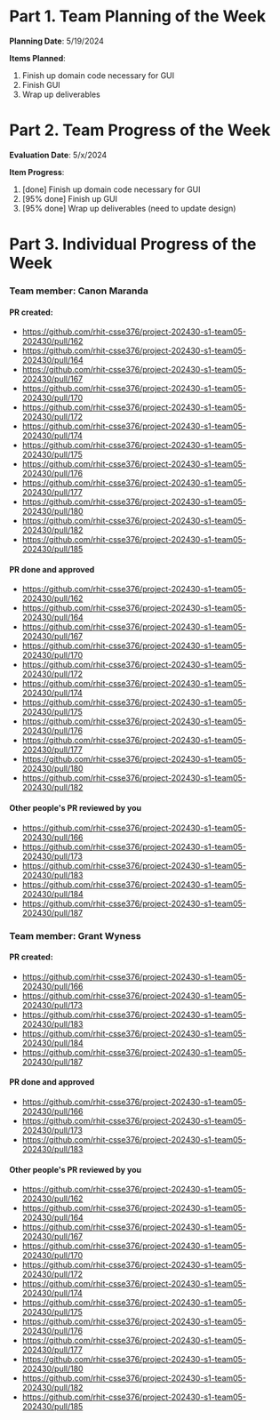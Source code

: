 # Part 1. Team Planning of the Week
**Planning Date**: 5/19/2024

**Items Planned**:
1. Finish up domain code necessary for GUI
2. Finish GUI
3. Wrap up deliverables

# Part 2. Team Progress of the Week
**Evaluation Date**: 5/x/2024

**Item Progress**:
1. [done] Finish up domain code necessary for GUI
2. [95% done] Finish up GUI
3. [95% done] Wrap up deliverables (need to update design)

# Part 3. Individual Progress of the Week
### Team member: Canon Maranda
#### PR created:
- https://github.com/rhit-csse376/project-202430-s1-team05-202430/pull/162
- https://github.com/rhit-csse376/project-202430-s1-team05-202430/pull/164
- https://github.com/rhit-csse376/project-202430-s1-team05-202430/pull/167
- https://github.com/rhit-csse376/project-202430-s1-team05-202430/pull/170
- https://github.com/rhit-csse376/project-202430-s1-team05-202430/pull/172
- https://github.com/rhit-csse376/project-202430-s1-team05-202430/pull/174
- https://github.com/rhit-csse376/project-202430-s1-team05-202430/pull/175
- https://github.com/rhit-csse376/project-202430-s1-team05-202430/pull/176
- https://github.com/rhit-csse376/project-202430-s1-team05-202430/pull/177
- https://github.com/rhit-csse376/project-202430-s1-team05-202430/pull/180
- https://github.com/rhit-csse376/project-202430-s1-team05-202430/pull/182
- https://github.com/rhit-csse376/project-202430-s1-team05-202430/pull/185

#### PR done and approved
- https://github.com/rhit-csse376/project-202430-s1-team05-202430/pull/162
- https://github.com/rhit-csse376/project-202430-s1-team05-202430/pull/164
- https://github.com/rhit-csse376/project-202430-s1-team05-202430/pull/167
- https://github.com/rhit-csse376/project-202430-s1-team05-202430/pull/170
- https://github.com/rhit-csse376/project-202430-s1-team05-202430/pull/172
- https://github.com/rhit-csse376/project-202430-s1-team05-202430/pull/174
- https://github.com/rhit-csse376/project-202430-s1-team05-202430/pull/175
- https://github.com/rhit-csse376/project-202430-s1-team05-202430/pull/176
- https://github.com/rhit-csse376/project-202430-s1-team05-202430/pull/177
- https://github.com/rhit-csse376/project-202430-s1-team05-202430/pull/180
- https://github.com/rhit-csse376/project-202430-s1-team05-202430/pull/182

#### Other people's PR reviewed by you
- https://github.com/rhit-csse376/project-202430-s1-team05-202430/pull/166
- https://github.com/rhit-csse376/project-202430-s1-team05-202430/pull/173
- https://github.com/rhit-csse376/project-202430-s1-team05-202430/pull/183
- https://github.com/rhit-csse376/project-202430-s1-team05-202430/pull/184
- https://github.com/rhit-csse376/project-202430-s1-team05-202430/pull/187

### Team member: Grant Wyness
#### PR created:
- https://github.com/rhit-csse376/project-202430-s1-team05-202430/pull/166
- https://github.com/rhit-csse376/project-202430-s1-team05-202430/pull/173
- https://github.com/rhit-csse376/project-202430-s1-team05-202430/pull/183
- https://github.com/rhit-csse376/project-202430-s1-team05-202430/pull/184
- https://github.com/rhit-csse376/project-202430-s1-team05-202430/pull/187

#### PR done and approved
- https://github.com/rhit-csse376/project-202430-s1-team05-202430/pull/166
- https://github.com/rhit-csse376/project-202430-s1-team05-202430/pull/173
- https://github.com/rhit-csse376/project-202430-s1-team05-202430/pull/183

#### Other people's PR reviewed by you
- https://github.com/rhit-csse376/project-202430-s1-team05-202430/pull/162
- https://github.com/rhit-csse376/project-202430-s1-team05-202430/pull/164
- https://github.com/rhit-csse376/project-202430-s1-team05-202430/pull/167
- https://github.com/rhit-csse376/project-202430-s1-team05-202430/pull/170
- https://github.com/rhit-csse376/project-202430-s1-team05-202430/pull/172
- https://github.com/rhit-csse376/project-202430-s1-team05-202430/pull/174
- https://github.com/rhit-csse376/project-202430-s1-team05-202430/pull/175
- https://github.com/rhit-csse376/project-202430-s1-team05-202430/pull/176
- https://github.com/rhit-csse376/project-202430-s1-team05-202430/pull/177
- https://github.com/rhit-csse376/project-202430-s1-team05-202430/pull/180
- https://github.com/rhit-csse376/project-202430-s1-team05-202430/pull/182
- https://github.com/rhit-csse376/project-202430-s1-team05-202430/pull/185
